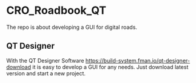# CRO_Roadbook_QT

The repo is about developing a GUI for digital roads.

## QT Designer
With the QT Designer Software https://build-system.fman.io/qt-designer-download it is easy to develop a GUI for any needs.
Just download latest version and start a new project.
